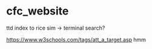 # cfc_website



ttd
index to rice sim
    -> terminal search?

https://www.w3schools.com/tags/att_a_target.asp hmm